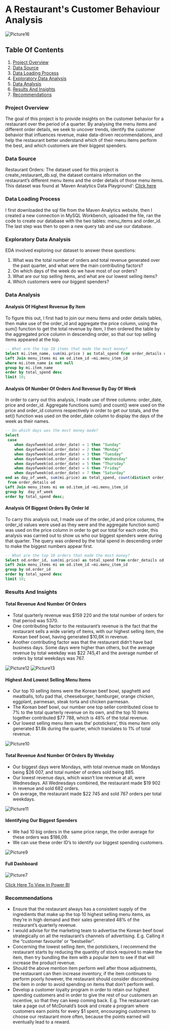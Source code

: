 # A Restaurant's Customer Behaviour Analysis

![Picture16](https://github.com/user-attachments/assets/16002cc4-65a7-46aa-93bd-e4c0be86f1ad)

## Table Of Contents
1. [Project Overview](#project-overview)
2. [Data Source](#data-source)
3. [Data Loading Process](#data-loading-process)
4. [Exploratory Data Analysis](#exploratory-data-analysis)
5. [Data Analysis](#data-analysis)
6. [Results And Insights](#results-and-insights)
7. [Recommendations](#recommendations)

### Project Overview
The goal of this project is to provide insights on the customer behavior for a restaurant over the period of a quarter. By analysing the menu items and different order details, we seek to uncover trends, identify the customer behavior that influences revenue, make data-driven recommendations, and help the restaurant better understand which of their menu items perform the best, and which customers are their biggest spenders.

### Data Source
Restaurant Orders: The dataset used for this project is create_restaurant_db.sql, the dataset contains information on the restaurant’s different menu items and the order details of those menu items. This dataset was found at ‘Maven Analytics Data Playground’: [Click here]( https://mavenanalytics.io/data-playground?order=date_added%2Cdesc&search=restaurant%20orders)

### Data Loading Process
I first downloaded the sql file from the Maven Analytics website, then I created a new connection in MySQL Workbench, uploaded the file, ran the code to create our database with the two tables: menu_items and order_id. The last step was then to open a new query tab and use our database.

### Exploratory Data Analysis
EDA involved exploring our dataset to answer these questions:
1.	What was the total number of orders and total revenue generated over the past quarter, and what were the main contributing factors?
2.	On which days of the week do we have most of our orders?
3.	What are our top selling items, and what are our lowest selling items?
4.	Which customers were our biggest spenders?

### Data Analysis
#### Analysis Of Highest Revenue By Item
To figure this out, I first had to join our menu items and order details tables, then make use of the order_id and aggregate the price column, using the sum() function to get the total revenue by item, I then ordered the table by the aggregated price column in descending order, so that our top selling items appeared at the top.

```sql
-- What are the top 10 items that made the most money?
Select mi.item_name, sum(mi.price ) as total_spend from order_details od
Left Join menu_items mi on od.item_id =mi.menu_item_id
where mi.item_name is not null
group by mi.item_name
order by total_spend desc
limit 10;
```
#### Analysis Of Number Of Orders And Revenue By Day Of Week
In order to carry out this analysis, I made use of three columns: order_date, price and order_id. Aggregate functions sum() and count() were used on the price and order_id columns respectively in order to get our totals, and the set() function was used on the order_date column to display the days of the week as their names.

```sql
-- On which days was the most money made?
Select
 case 
	when dayofweek(od.order_date) = 1 then "Sunday"
	when dayofweek(od.order_date) = 2 then "Monday"
	when dayofweek(od.order_date) = 3 then "Tuesday"
	when dayofweek(od.order_date) = 4 then "Wednesday"
	when dayofweek(od.order_date) = 5 then "Thursday"
	when dayofweek(od.order_date) = 6 then "Friday"
	when dayofweek(od.order_date) = 7 then "Saturday"
end as day_of_week, sum(mi.price) as total_spend, count(distinct order_id) as num_of_orders
 from order_details od
Left Join menu_items mi on od.item_id =mi.menu_item_id
group by  day_of_week
order by total_spend desc;
```
#### Analysis Of Biggest Orders By Order Id
To carry this analysis out, I made use of the order_id and price columns, the order_id values were used as they were and the aggregate function sum() was used on the price column in order to get our total for each order, this analysis was carried out to show us who our biggest spenders were during that quarter. The query was ordered by the total spend in descending order to make the biggest numbers appear first.

```sql
-- What are the top 10 orders that made the most money?
Select od.order_id, sum(mi.price) as total_spend from order_details od
Left Join menu_items mi on od.item_id =mi.menu_item_id
group by od.order_id
order by total_spend desc
limit 10;
```
### Results And Insights
#### Total Revenue And Number Of Orders 
- Total quarterly revenue was $159 220 and the total number of orders for that period was 5370.
- One contributing factor to the restaurant’s revenue is the fact that the restaurant sells a wide variety of items, with our highest selling item, the Korean beef bowl, having generated $10,6K in revenue.
- Another contributing factor was that the restaurant didn’t have bad business days. Some days were higher than others, but the average revenue by total weekday was $22 745,41 and the average number of orders by total weekdays was 767.

![Picture12](https://github.com/user-attachments/assets/57ad2740-7eae-4534-a3fa-139cf4c3393b)
![Picture13](https://github.com/user-attachments/assets/7f00e96f-7b7b-423c-9bea-b1048db46d5d)

#### Highest And Lowest Selling Menu Items
- Our top 10 selling items were the Korean beef bowl, spaghetti and meatballs, tofu pad thai, cheeseburger, hamburger, orange chicken, eggplant, parmesan, steak torta and chicken parmesan.
- The Korean beef bowl, our number one top seller contributed close to 7% to the total quarterly revenue on its own, and the top 10 items together contributed $77 788, which is 48% of the total revenue.
- Our lowest selling menu item was the’ potstickers’, this menu item only generated $1.8k during the quarter, which translates to 1% of total revenue.

![Picture10](https://github.com/user-attachments/assets/1639f0ba-f649-4dc3-a0b1-deaae5fb3559)

#### Total Revenue And Number Of Orders By Weekday
- Our biggest days were Mondays, with total revenue made on Mondays being $26 007, and total number of orders sold being 885.
- Our lowest revenue days, which wasn’t low revenue at all, were Wednesdays. All Wednesdays combined, the restaurant made $19 902 in revenue and sold 682 orders.
- On average, the restaurant made $22 745 and sold 767 orders per total weekdays.

![Picture11](https://github.com/user-attachments/assets/213422ea-d356-4005-90ea-7c6d594bb4b9)

#### Identifying Our Biggest Spenders
- We had 10 big orders in the same price range, the order average for these orders was $186,09.
- We can use these order ID’s to identify our biggest spending customers.

![Picture9](https://github.com/user-attachments/assets/5f9bd944-1c08-4cf2-b98f-c1a8a3bb2811)

#### Full Dashboard

![Picture7](https://github.com/user-attachments/assets/28950cf3-48c4-43d4-a545-3a93b2e8c3f0)

[Click Here To View In Power BI](https://github.com/itumotlana08/Customer-Behaviour-Analysis/blob/main/Customer%20Behavior%20Analysis.pbix)

### Recommendations
- Ensure that the restaurant always has a consistent supply of the ingredients that make up the top 10 highest selling menu items, as they’re in high demand and their sales generated 48% of the restaurant’s quarterly revenue.
- I would advise for the marketing team to advertise the Korean beef bowl strategically on all the restaurant’s channels of advertising. E.g. Calling it the “customer favourite’ or “bestseller”.
- Concerning the lowest selling item, the potstickers, I recommend the restaurant starts by reducing the quantity of stock required to make the item, then try bundling the item with a popular item to see if that will increase the product revenue.
-	 Should the above mention item perform well after those adjustments, the restaurant can then increase inventory, if the item continues to perform poorly however, the restaurant should consider discontinuing the item in order to avoid spending on items that don’t perform well.
-	Develop a customer loyalty program in order to retain our highest spending customers and in order to give the rest of our customers an incentive, so that they can keep coming back. E.g. The restaurant can take a page out of McDonald’s book and create a program where customers earn points for every $1 spent, encouraging customers to choose our restaurant more often, because the points earned will eventually lead to a reward.





